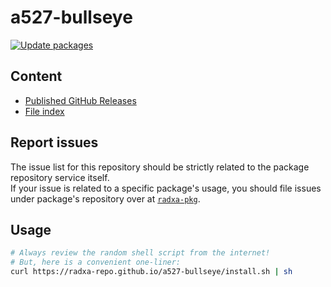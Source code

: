 # a527-bullseye

[![Update packages](https://github.com/radxa-repo/a527-bullseye/actions/workflows/update.yaml/badge.svg)](https://github.com/radxa-repo/a527-bullseye/actions/workflows/update.yaml)

## Content

* [Published GitHub Releases](https://radxa-repo.github.io/a527-bullseye/pkgs.json)
* [File index](https://radxa-repo.github.io/a527-bullseye/files.list)

## Report issues

The issue list for this repository should be strictly related to the package repository service itself.  
If your issue is related to a specific package's usage, you should file issues under package's repository over at [`radxa-pkg`](https://github.com/radxa-pkg).

## Usage

```bash
# Always review the random shell script from the internet!
# But, here is a convenient one-liner:
curl https://radxa-repo.github.io/a527-bullseye/install.sh | sh
```
